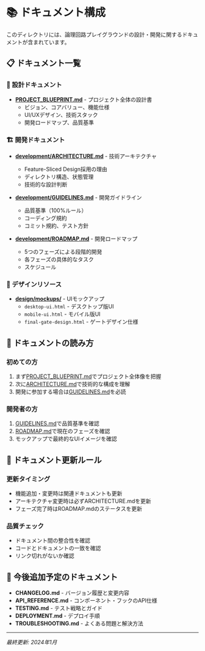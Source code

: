 # 📚 ドキュメント構成

このディレクトリには、論理回路プレイグラウンドの設計・開発に関するドキュメントが含まれています。

## 📋 ドキュメント一覧

### 🎯 設計ドキュメント
- **[PROJECT_BLUEPRINT.md](./PROJECT_BLUEPRINT.md)** - プロジェクト全体の設計書
  - ビジョン、コアバリュー、機能仕様
  - UI/UXデザイン、技術スタック
  - 開発ロードマップ、品質基準

### 🏗️ 開発ドキュメント
- **[development/ARCHITECTURE.md](./development/ARCHITECTURE.md)** - 技術アーキテクチャ
  - Feature-Sliced Design採用の理由
  - ディレクトリ構造、状態管理
  - 技術的な設計判断

- **[development/GUIDELINES.md](./development/GUIDELINES.md)** - 開発ガイドライン
  - 品質基準（100%ルール）
  - コーディング規約
  - コミット規約、テスト方針

- **[development/ROADMAP.md](./development/ROADMAP.md)** - 開発ロードマップ
  - 5つのフェーズによる段階的開発
  - 各フェーズの具体的なタスク
  - スケジュール

### 🎨 デザインリソース
- **[design/mockups/](./design/mockups/)** - UIモックアップ
  - `desktop-ui.html` - デスクトップ版UI
  - `mobile-ui.html` - モバイル版UI
  - `final-gate-design.html` - ゲートデザイン仕様

## 🔄 ドキュメントの読み方

### 初めての方
1. まず[PROJECT_BLUEPRINT.md](./PROJECT_BLUEPRINT.md)でプロジェクト全体像を把握
2. 次に[ARCHITECTURE.md](./development/ARCHITECTURE.md)で技術的な構成を理解
3. 開発に参加する場合は[GUIDELINES.md](./development/GUIDELINES.md)を必読

### 開発者の方
1. [GUIDELINES.md](./development/GUIDELINES.md)で品質基準を確認
2. [ROADMAP.md](./development/ROADMAP.md)で現在のフェーズを確認
3. モックアップで最終的なUIイメージを確認

## 📝 ドキュメント更新ルール

### 更新タイミング
- 機能追加・変更時は関連ドキュメントも更新
- アーキテクチャ変更時は必ずARCHITECTURE.mdを更新
- フェーズ完了時はROADMAP.mdのステータスを更新

### 品質チェック
- ドキュメント間の整合性を確認
- コードとドキュメントの一致を確認
- リンク切れがないか確認

## 🚀 今後追加予定のドキュメント

- **CHANGELOG.md** - バージョン履歴と変更内容
- **API_REFERENCE.md** - コンポーネント・フックのAPI仕様
- **TESTING.md** - テスト戦略とガイド
- **DEPLOYMENT.md** - デプロイ手順
- **TROUBLESHOOTING.md** - よくある問題と解決方法

---

*最終更新: 2024年1月*